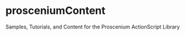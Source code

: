 prosceniumContent
=================

Samples, Tutorials, and Content for the Proscenium ActionScript Library

